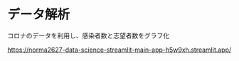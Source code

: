 # データ解析
コロナのデータを利用し、感染者数と志望者数をグラフ化

https://norma2627-data-science-streamlit-main-app-h5w9xh.streamlit.app/
